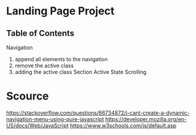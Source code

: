 # Landing Page Project

## Table of Contents
Navigation
  1. append all elements to the navigation
  2. remove the active class
  3. adding the active class
Section Active State
Scrolling

# Scource
https://stackoverflow.com/questions/66734872/i-cant-create-a-dynamic-navigation-menu-using-pure-javascript
https://developer.mozilla.org/en-US/docs/Web/JavaScript
https://www.w3schools.com/js/default.asp





